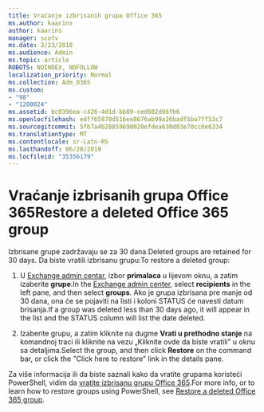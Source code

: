 ```yaml
---
title: Vraćanje izbrisanih grupa Office 365
ms.author: kaarins
author: kaarins
manager: scotv
ms.date: 3/23/2018
ms.audience: Admin
ms.topic: article
ROBOTS: NOINDEX, NOFOLLOW
localization_priority: Normal
ms.collection: Adm_O365
ms.custom:
- "98"
- "1200024"
ms.assetid: bc0396ea-c426-4d1d-bb89-ced602d06fb6
ms.openlocfilehash: edff65878d516ee8676ab99a26badf5ba7ff53c7
ms.sourcegitcommit: 5fb7a4b28859690020efdea630d03e70cc0e6334
ms.translationtype: MT
ms.contentlocale: sr-Latn-RS
ms.lasthandoff: 06/28/2019
ms.locfileid: "35356179"
---
```

# <a name="restore-a-deleted-office-365-group"></a><span data-ttu-id="66621-102">Vraćanje izbrisanih grupa Office 365</span><span class="sxs-lookup"><span data-stu-id="66621-102">Restore a deleted Office 365 group</span></span>

<span data-ttu-id="66621-103">Izbrisane grupe zadržavaju se za 30 dana.</span><span class="sxs-lookup"><span data-stu-id="66621-103">Deleted groups are retained for 30 days.</span></span> <span data-ttu-id="66621-104">Da biste vratili izbrisanu grupu:</span><span class="sxs-lookup"><span data-stu-id="66621-104">To restore a deleted group:</span></span>
  
1. <span data-ttu-id="66621-105">U [Exchange admin centar](https://outlook.office365.com/ecp/), izbor **primalaca** u lijevom oknu, a zatim izaberite **grupe**.</span><span class="sxs-lookup"><span data-stu-id="66621-105">In the [Exchange admin center](https://outlook.office365.com/ecp/), select **recipients** in the left pane, and then select **groups**.</span></span> <span data-ttu-id="66621-106">Ako je grupa izbrisana pre manje od 30 dana, ona će se pojaviti na listi i koloni STATUS će navesti datum brisanja.</span><span class="sxs-lookup"><span data-stu-id="66621-106">If a group was deleted less than 30 days ago, it will appear in the list and the STATUS column will list the date deleted.</span></span>

2. <span data-ttu-id="66621-107">Izaberite grupu, a zatim kliknite na dugme **Vrati u prethodno stanje** na komandnoj traci ili kliknite na vezu „Kliknite ovde da biste vratili” u oknu sa detaljima.</span><span class="sxs-lookup"><span data-stu-id="66621-107">Select the group, and then click **Restore** on the command bar, or click the "Click here to restore" link in the details pane.</span></span>

<span data-ttu-id="66621-108">Za više informacija ili da biste saznali kako da vratite grupama koristeći PowerShell, vidim da [vratite izbrisanu grupu Office 365](https://go.microsoft.com/fwlink/?linkid=867802).</span><span class="sxs-lookup"><span data-stu-id="66621-108">For more info, or to learn how to restore groups using PowerShell, see [Restore a deleted Office 365 group](https://go.microsoft.com/fwlink/?linkid=867802).</span></span>
  